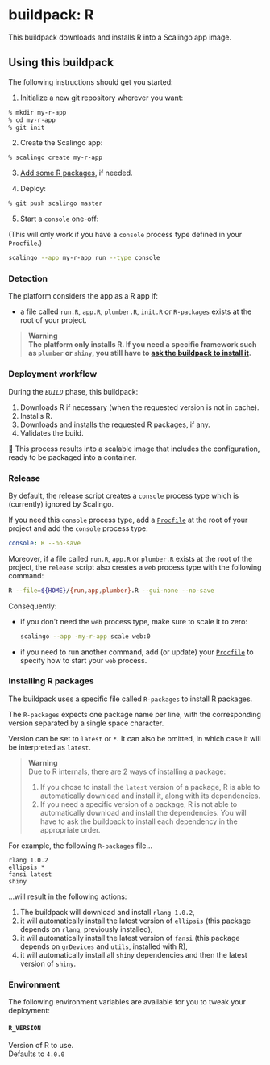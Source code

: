 # buildpack: R

This buildpack downloads and installs R into a Scalingo app image.

## Using this buildpack

The following instructions should get you started:

1. Initialize a new git repository wherever you want:

```bash
% mkdir my-r-app
% cd my-r-app
% git init
```

2. Create the Scalingo app:

```bash
% scalingo create my-r-app
```

3. [Add some R packages](#installing-r-packages), if needed.

4. Deploy:

```bash
% git push scalingo master
```

5. Start a `console` one-off:

(This will only work if you have a `console` process type defined in your
`Procfile`.)

```bash
scalingo --app my-r-app run --type console
```

### Detection

The platform considers the app as a R app if:
- a file called `run.R`, `app.R`, `plumber.R`, `init.R` or `R-packages` exists
  at the root of your project.

> **Warning**\
> **The platform only installs R. If you need a specific framework such as
`plumber` or `shiny`, you still have to
[ask the buildpack to install it](#installing-r-packages).**

### Deployment workflow

During the *`BUILD`* phase, this buildpack:

1. Downloads R if necessary (when the requested version is not in cache).
2. Installs R.
3. Downloads and installs the requested R packages, if any.
4. Validates the build.

:tada: This process results into a scalable image that includes the
configuration, ready to be packaged into a container.

### Release

By default, the release script creates a `console` process type which is
(currently) ignored by Scalingo.

If you need this `console` process type, add a [`Procfile`](https://doc.scalingo.com/platform/app/procfile)
at the root of your project and add the `console` process type:

```yaml
console: R --no-save
```

Moreover, if a file called `run.R`, `app.R` or `plumber.R` exists at the root
of the project, the `release` script also creates a `web` process type with the
following command:

```bash
R --file=${HOME}/{run,app,plumber}.R --gui-none --no-save
```

Consequently:

- if you don't need the `web` process type, make sure to scale it to zero:
  
  ```bash
  scalingo --app -my-r-app scale web:0
  ```

- if you need to run another command, add (or update) your [`Procfile`](https://doc.scalingo.com/platform/app/procfile)
  to specify how to start your `web` process.

### Installing R packages

The buildpack uses a specific file called `R-packages` to install R packages.

The `R-packages` expects one package name per line, with the corresponding
version separated by a single space character.

Version can be set to `latest` or `*`. It can also be omitted, in which case it
will be interpreted as `latest`.


> **Warning**\
> Due to R internals, there are 2 ways of installing a package:
> 1. If you chose to install the `latest` version of a package, R is able to
     automatically download and install it, along with its dependencies.
> 2. If you need a specific version of a package, R is not able to
     automatically download and install the dependencies. You will have to ask
     the buildpack to install each dependency in the appropriate order.

For example, the following `R-packages` file...
```csv
rlang 1.0.2
ellipsis *
fansi latest
shiny
```

...will result in the following actions:
1. The buildpack will download and install `rlang 1.0.2`,
2. it will automatically install the latest version of `ellipsis` (this package
   depends on `rlang`, previously installed),
3. it will automatically install the latest version of `fansi` (this package
   depends on `grDevices` and `utils`, installed with R),
4. it will automatically install all `shiny` dependencies and then the latest
   version of `shiny`.

### Environment

The following environment variables are available for you to tweak your
deployment:

#### `R_VERSION`

Version of R to use.\
Defaults to `4.0.0`
